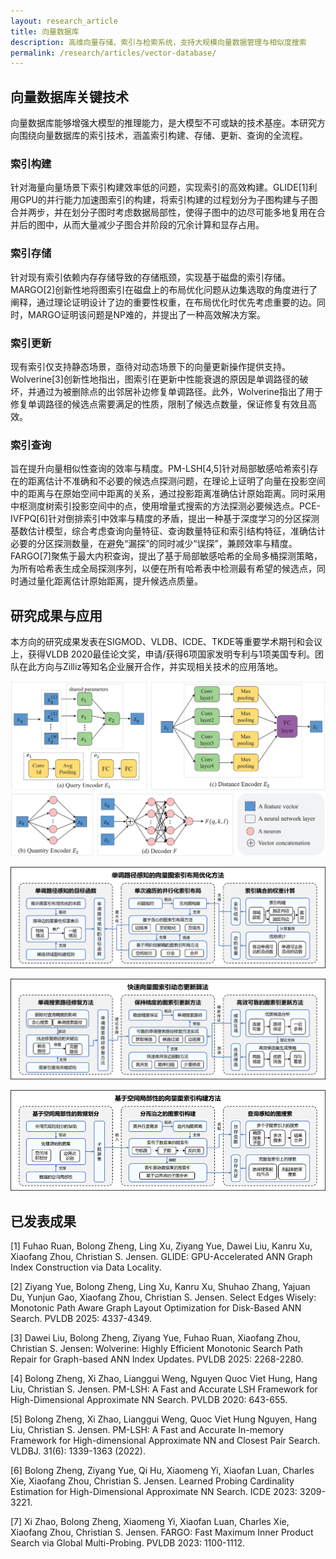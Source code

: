 ```yaml
---
layout: research_article
title: 向量数据库
description: 高维向量存储、索引与检索系统，支持大规模向量数据管理与相似度搜索
permalink: /research/articles/vector-database/
---
```




## 向量数据库关键技术
向量数据库能够增强大模型的推理能力，是大模型不可或缺的技术基座。本研究方向围绕向量数据库的索引技术，涵盖索引构建、存储、更新、查询的全流程。



### 索引构建
针对海量向量场景下索引构建效率低的问题，实现索引的高效构建。GLIDE[1]利用GPU的并行能力加速图索引的构建，将索引构建的过程划分为子图构建与子图合并两步，并在划分子图时考虑数据局部性，使得子图中的边尽可能多地复用在合并后的图中，从而大量减少子图合并阶段的冗余计算和显存占用。

### 索引存储
针对现有索引依赖内存存储导致的存储瓶颈，实现基于磁盘的索引存储。MARGO[2]创新性地将图索引在磁盘上的布局优化问题从边集选取的角度进行了阐释，通过理论证明设计了边的重要性权重，在布局优化时优先考虑重要的边。同时，MARGO证明该问题是NP难的，并提出了一种高效解决方案。

### 索引更新
现有索引仅支持静态场景，亟待对动态场景下的向量更新操作提供支持。Wolverine[3]创新性地指出，图索引在更新中性能衰退的原因是单调路径的破坏，并通过为被删除点的出邻居补边修复单调路径。此外，Wolverine指出了用于修复单调路径的候选点需要满足的性质，限制了候选点数量，保证修复有效且高效。

### 索引查询
旨在提升向量相似性查询的效率与精度。PM-LSH[4,5]针对局部敏感哈希索引存在的距离估计不准确和不必要的候选点探测问题，在理论上证明了向量在投影空间中的距离与在原始空间中距离的关系，通过投影距离准确估计原始距离。同时采用中枢测度树索引投影空间中的点，使用增量式搜索的方法探测必要候选点。PCE-IVFPQ[6]针对倒排索引中效率与精度的矛盾，提出一种基于深度学习的分区探测基数估计模型，综合考虑查询向量特征、查询数量特征和索引结构特征，准确估计必要的分区探测数量，在避免“漏探”的同时减少“误探”，兼顾效率与精度。FARGO[7]聚焦于最大内积查询，提出了基于局部敏感哈希的全局多桶探测策略，为所有哈希表生成全局探测序列，以便在所有哈希表中检测最有希望的候选点，同时通过量化距离估计原始距离，提升候选点质量。


## 研究成果与应用

本方向的研究成果发表在SIGMOD、VLDB、ICDE、TKDE等重要学术期刊和会议上，获得VLDB 2020最佳论文奖，申请/获得6项国家发明专利与1项美国专利。团队在此方向与Zilliz等知名企业展开合作，并实现相关技术的应用落地。

![分区探测基数估计模型](/assets/images/research/向量数据库3.png)

![](/assets/images/research/向量数据库1.png)

![](/assets/images/research/向量数据库2.png)

![](/assets/images/research/向量数据库4.png)

## 已发表成果

[1] Fuhao Ruan, Bolong Zheng, Ling Xu, Ziyang Yue, Dawei Liu, Kanru Xu, Xiaofang Zhou, Christian S. Jensen. GLIDE: GPU-Accelerated ANN Graph Index Construction via Data Locality.

[2] Ziyang Yue, Bolong Zheng, Ling Xu, Kanru Xu, Shuhao Zhang, Yajuan Du, Yunjun Gao, Xiaofang Zhou, Christian S. Jensen. Select Edges Wisely: Monotonic Path Aware Graph Layout Optimization for Disk-Based ANN Search. PVLDB 2025: 4337-4349.

[3] Dawei Liu, Bolong Zheng, Ziyang Yue, Fuhao Ruan, Xiaofang Zhou, Christian S. Jensen: Wolverine: Highly Efficient Monotonic Search Path Repair for Graph-based ANN Index Updates. PVLDB 2025: 2268-2280.

[4] Bolong Zheng, Xi Zhao, Lianggui Weng, Nguyen Quoc Viet Hung, Hang Liu, Christian S. Jensen. PM-LSH: A Fast and Accurate LSH Framework for High-Dimensional Approximate NN Search. PVLDB 2020: 643-655.

[5] Bolong Zheng, Xi Zhao, Lianggui Weng, Quoc Viet Hung Nguyen, Hang Liu, Christian S. Jensen. PM-LSH: A Fast and Accurate In-memory Framework for High-dimensional Approximate NN and Closest Pair Search. VLDBJ. 31(6): 1339-1363 (2022).

[6] Bolong Zheng, Ziyang Yue, Qi Hu, Xiaomeng Yi, Xiaofan Luan, Charles Xie, Xiaofang Zhou, Christian S. Jensen. Learned Probing Cardinality Estimation for High-Dimensional Approximate NN Search. ICDE 2023: 3209-3221.

[7] Xi Zhao, Bolong Zheng, Xiaomeng Yi, Xiaofan Luan, Charles Xie, Xiaofang Zhou, Christian S. Jensen. FARGO: Fast Maximum Inner Product Search via Global Multi-Probing. PVLDB 2023: 1100-1112.
